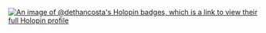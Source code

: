 [![An image of @dethancosta's Holopin badges, which is a link to view their full Holopin profile](https://holopin.me/dethancosta)](https://holopin.io/@dethancosta)
